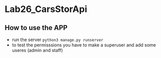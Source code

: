 # Lab26_CarsStorApi

##  How to use the APP

- run the server `python3 manage.py runserver`
- to test the permisssions you have to make a superuser and add some useres (admin and staff)